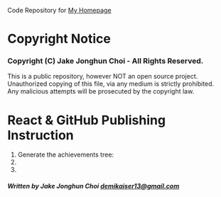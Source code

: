 Code Repository for [My Homepage](http://www.demikaiser.com "DemiKaiser Da Vinci")

# Copyright Notice
### Copyright (C) Jake Jonghun Choi - All Rights Reserved.

This is a public repository, however NOT an open source project.<br>
Unauthorized copying of this file, via any medium is strictly prohibited.<br>
Any malicious attempts will be prosecuted by the copyright law.<br>

# React & GitHub Publishing Instruction

1. Generate the achievements tree: 
2. 
3. 


##### Written by Jake Jonghun Choi <demikaiser13@gmail.com>
